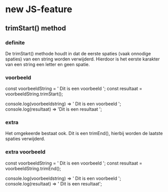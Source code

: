 # new JS-feature

## trimStart() method

### definite
De trimStart() methode houdt in dat de eerste spaties (vaak onnodige spaties) van een string worden verwijderd. Hierdoor is het eerste karakter van een string een letter en geen spatie.

### voorbeeld
const voorbeeldString = '   Dit is een voorbeeld    ';
const resultaat = voorbeeldString.trimStart();

console.log(voorbeeldstring) => '   Dit is een voorbeeld    ';
console.log(resultaat) => 'Dit is een resultaat     ';

### extra
Het omgekeerde bestaat ook. Dit is een trimEnd(), hierbij worden de laatste spaties verwijderd.

### extra voorbeeld
const voorbeeldString = '   Dit is een voorbeeld    ';
const resultaat = voorbeeldString.trimEnd();

console.log(voorbeeldstring) => '   Dit is een voorbeeld    ';
console.log(resultaat) => '     Dit is een resultaat';